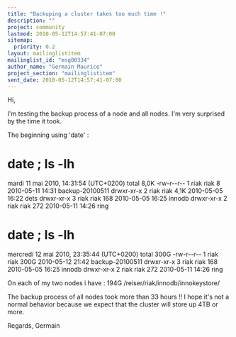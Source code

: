 ```yaml
---
title: "Backuping a cluster takes too much time !"
description: ""
project: community
lastmod: 2010-05-12T14:57:41-07:00
sitemap:
  priority: 0.2
layout: mailinglistitem
mailinglist_id: "msg00334"
author_name: "Germain Maurice"
project_section: "mailinglistitem"
sent_date: 2010-05-12T14:57:41-07:00
---
```


Hi,

I'm testing the backup process of a node and all nodes.
I'm very surprised by the time it took.

The beginning using 'date' :
# date ; ls -lh
mardi 11 mai 2010, 14:31:54 (UTC+0200)
total 8,0K
-rw-r--r-- 1 riak riak 8 2010-05-11 14:31 backup-20100511
drwxr-xr-x 2 riak riak 4,1K 2010-05-05 16:22 dets
drwxr-xr-x 3 riak riak 168 2010-05-05 16:25 innodb
drwxr-xr-x 2 riak riak 272 2010-05-11 14:26 ring
# date ; ls -lh
mercredi 12 mai 2010, 23:35:44 (UTC+0200)
total 300G
-rw-r--r-- 1 riak riak 300G 2010-05-12 21:42 backup-20100511
drwxr-xr-x 3 riak riak 168 2010-05-05 16:25 innodb
drwxr-xr-x 2 riak riak 272 2010-05-11 14:26 ring

On each of my two nodes i have :
194G /reiser/riak/innodb/innokeystore/

The backup process of all nodes took more than 33 hours !!
I hope it's not a normal behavior because we expect that the cluster 
will store up 4TB or more.


Regards,
Germain
